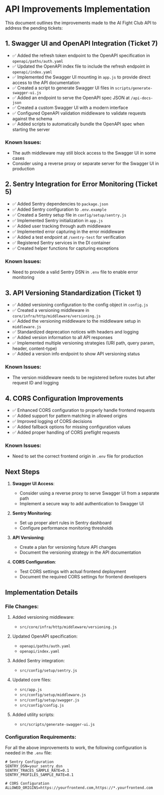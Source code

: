 # API Improvements Implementation

This document outlines the improvements made to the AI Fight Club API to address the pending tickets:

## 1. Swagger UI and OpenAPI Integration (Ticket 7)

- ✅ Added the refresh token endpoint to the OpenAPI specification in `openapi/paths/auth.yaml`
- ✅ Updated the OpenAPI index file to include the refresh endpoint in `openapi/index.yaml`
- ✅ Implemented the Swagger UI mounting in `app.js` to provide direct access to the API documentation
- ✅ Created a script to generate Swagger UI files in `scripts/generate-swagger-ui.js`
- ✅ Added an endpoint to serve the OpenAPI spec JSON at `/api-docs-json`
- ✅ Created a custom Swagger UI with a modern interface
- ✅ Configured OpenAPI validation middleware to validate requests against the schema
- ✅ Added scripts to automatically bundle the OpenAPI spec when starting the server

### Known Issues:
- The auth middleware may still block access to the Swagger UI in some cases
- Consider using a reverse proxy or separate server for the Swagger UI in production

## 2. Sentry Integration for Error Monitoring (Ticket 5)

- ✅ Added Sentry dependencies to `package.json`
- ✅ Added Sentry configuration to `.env.example`
- ✅ Created a Sentry setup file in `config/setup/sentry.js`
- ✅ Implemented Sentry initialization in `app.js`
- ✅ Added user tracking through auth middleware
- ✅ Implemented error capturing in the error middleware
- ✅ Added a test endpoint at `/sentry-test` for verification
- ✅ Registered Sentry services in the DI container
- ✅ Created helper functions for capturing exceptions

### Known Issues:
- Need to provide a valid Sentry DSN in `.env` file to enable error monitoring

## 3. API Versioning Standardization (Ticket 1)

- ✅ Added versioning configuration to the config object in `config.js`
- ✅ Created a versioning middleware in `core/infra/http/middleware/versioning.js`
- ✅ Added the versioning middleware to the middleware setup in `middleware.js`
- ✅ Standardized deprecation notices with headers and logging
- ✅ Added version information to all API responses
- ✅ Implemented multiple versioning strategies (URI path, query param, header, content-type)
- ✅ Added a version info endpoint to show API versioning status

### Known Issues:
- The version middleware needs to be registered before routes but after request ID and logging

## 4. CORS Configuration Improvements

- ✅ Enhanced CORS configuration to properly handle frontend requests
- ✅ Added support for pattern matching in allowed origins
- ✅ Improved logging of CORS decisions
- ✅ Added fallback options for missing configuration values
- ✅ Added proper handling of CORS preflight requests

### Known Issues:
- Need to set the correct frontend origin in `.env` file for production

## Next Steps

1. **Swagger UI Access**:
   - Consider using a reverse proxy to serve Swagger UI from a separate path
   - Implement a secure way to add authentication to Swagger UI

2. **Sentry Monitoring**:
   - Set up proper alert rules in Sentry dashboard
   - Configure performance monitoring thresholds

3. **API Versioning**:
   - Create a plan for versioning future API changes
   - Document the versioning strategy in the API documentation

4. **CORS Configuration**:
   - Test CORS settings with actual frontend deployment
   - Document the required CORS settings for frontend developers

## Implementation Details

### File Changes:

1. Added versioning middleware:
   - `src/core/infra/http/middleware/versioning.js`

2. Updated OpenAPI specification:
   - `openapi/paths/auth.yaml`
   - `openapi/index.yaml`

3. Added Sentry integration:
   - `src/config/setup/sentry.js`

4. Updated core files:
   - `src/app.js`
   - `src/config/setup/middleware.js`
   - `src/config/setup/swagger.js`
   - `src/config/config.js`

5. Added utility scripts:
   - `src/scripts/generate-swagger-ui.js`

### Configuration Requirements:

For all the above improvements to work, the following configuration is needed in the `.env` file:

```
# Sentry Configuration
SENTRY_DSN=your_sentry_dsn
SENTRY_TRACES_SAMPLE_RATE=0.1
SENTRY_PROFILES_SAMPLE_RATE=0.1

# CORS Configuration
ALLOWED_ORIGINS=https://yourfrontend.com,https://*.yourfrontend.com 